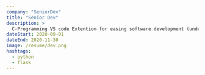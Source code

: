 ```yaml
---
company: "SeniorDev"
title: "Senior Dev"
description: >
  C-Programming VS code Extention for easing software development (under development)
dateStart: 2020-09-01
dateEnd: 2020-11-30
image: /resume/dev.png
hashtags:
  - python
  - flask
---
```

